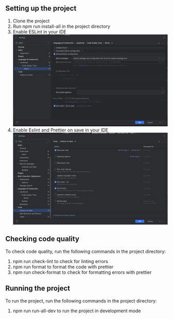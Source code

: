 ## Setting up the project

1. Clone the project
2. Run npm run install-all in the project directory
3. Enable ESLint in your IDE
   ![img_3.png](img_3.png)
4. Enable Eslint and Prettier on save in your IDE
   ![img_2.png](img_2.png)

## Checking code quality

To check code quality, run the following commands in the project directory:

1. npm run check-lint to check for linting errors
2. npm run format to format the code with prettier
3. npm run check-format to check for formatting errors with prettier

## Running the project

To run the project, run the following commands in the project directory:

1. npm run run-all-dev to run the project in development mode
